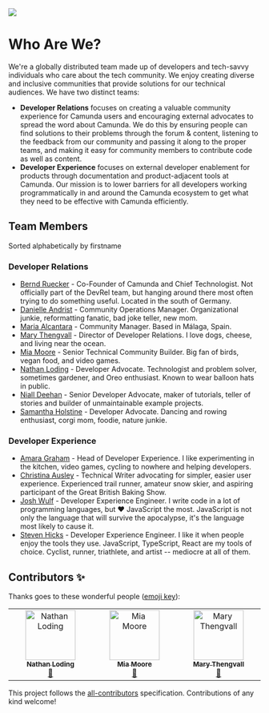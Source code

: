 <img src="https://img.shields.io/badge/Camunda%20DevRel%20Project-Created%20by%20the%20Camunda%20Developer%20Relations%20team-0Ba7B9">

# Who Are We?

We're a globally distributed team made up of developers and tech-savvy individuals who care about the tech community. We enjoy creating diverse and inclusive communities that provide solutions for our technical audiences. We have two distinct teams:
* **Developer Relations** focuses on creating a valuable community experience for Camunda users and encouraging external advocates to spread the word about Camunda. We do this by ensuring people can find solutions to their problems through the forum & content, listening to the feedback from our community and passing it along to the proper teams, and making it easy for community members to contribute code as well as content.
* **Developer Experience** focuses on external developer enablement for products through documentation and product-adjacent tools at Camunda. Our mission is to lower barriers for all developers working programmatically in and around the Camunda ecosystem to get what they need to be effective with Camunda efficiently.

## Team Members

Sorted alphabetically by firstname

### Developer Relations
* [Bernd Ruecker](https://github.com/berndruecker) - Co-Founder of Camunda and Chief Technologist. Not officially part of the DevRel team, but hanging around there most often trying to do something useful. Located in the south of Germany.
* [Danielle Andrist](https://www.linkedin.com/in/danielle-andrist/) - Community Operations Manager. Organizational junkie, reformatting fanatic, bad joke teller, new mom. 
* [Maria Alcantara](https://twitter.com/maria_alcantara) - Community Manager. Based in Málaga, Spain.
* [Mary Thengvall](https://github.com/mary-grace) - Director of Developer Relations. I love dogs, cheese, and living near the ocean.
* [Mia Moore](https://github.com/xomiamoore) - Senior Technical Community Builder. Big fan of birds, vegan food, and video games.
* [Nathan Loding](https://github.com/nloding) - Developer Advocate. Technologist and problem solver, sometimes gardener, and Oreo enthusiast. Known to wear balloon hats in public.
* [Niall Deehan](https://github.com/NPDeehan) - Senior Developer Advocate, maker of tutorials, teller of stories and builder of unmaintainable example projects.
* [Samantha Holstine](https://github.com/SamanthaHolstine) - Developer Advocate. Dancing and rowing enthusiast, corgi mom, foodie, nature junkie.

### Developer Experience

* [Amara Graham](https://github.com/akeller) - Head of Developer Experience. I like experimenting in the kitchen, video games, cycling to nowhere and helping developers.
* [Christina Ausley](https://github.com/christinaausley) - Technical Writer advocating for simpler, easier user experience. Experienced trail runner, amateur snow skier, and aspiring participant of the Great British Baking Show. 
* [Josh Wulf](https://github.com/jwulf) - Developer Experience Engineer. I write code in a lot of programming languages, but ♥️ JavaScript the most. JavaScript is not only the language that will survive the apocalypse, it's the language most likely to cause it.
* [Steven Hicks](https://github.com/pepopowitz) - Developer Experience Engineer. I like it when people enjoy the tools they use. JavaScript, TypeScript, React are my tools of choice. Cyclist, runner, triathlete, and artist -- mediocre at all of them.

## Contributors ✨

Thanks goes to these wonderful people ([emoji key](https://allcontributors.org/docs/en/emoji-key)):

<!-- ALL-CONTRIBUTORS-LIST:START - Do not remove or modify this section -->
<!-- prettier-ignore-start -->
<!-- markdownlint-disable -->
<table>
  <tbody>
    <tr>
      <td align="center" valign="top" width="14.28%"><a href="http://www.loding.dev/"><img src="https://avatars.githubusercontent.com/u/328425?v=4?s=100" width="100px;" alt="Nathan Loding"/><br /><sub><b>Nathan Loding</b></sub></a><br /><a href="https://github.com/camunda-community-hub/devrel-team/commits?author=nloding" title="Documentation">📖</a></td>
      <td align="center" valign="top" width="14.28%"><a href="https://xomiamoore.carrd.co/"><img src="https://avatars.githubusercontent.com/u/43454823?v=4?s=100" width="100px;" alt="Mia Moore"/><br /><sub><b>Mia Moore</b></sub></a><br /><a href="https://github.com/camunda-community-hub/devrel-team/commits?author=xomiamoore" title="Documentation">📖</a></td>
      <td align="center" valign="top" width="14.28%"><a href="https://github.com/mary-grace"><img src="https://avatars.githubusercontent.com/u/8039851?v=4?s=100" width="100px;" alt="Mary Thengvall"/><br /><sub><b>Mary Thengvall</b></sub></a><br /><a href="https://github.com/camunda-community-hub/devrel-team/commits?author=mary-grace" title="Documentation">📖</a></td>
    </tr>
  </tbody>
</table>

<!-- markdownlint-restore -->
<!-- prettier-ignore-end -->

<!-- ALL-CONTRIBUTORS-LIST:END -->

This project follows the [all-contributors](https://github.com/all-contributors/all-contributors) specification. Contributions of any kind welcome!
